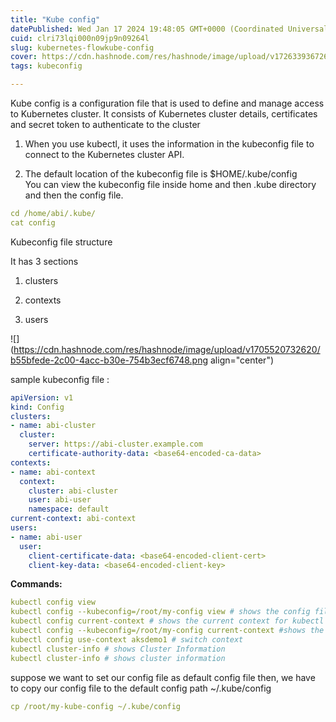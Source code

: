 ```yaml
---
title: "Kube config"
datePublished: Wed Jan 17 2024 19:48:05 GMT+0000 (Coordinated Universal Time)
cuid: clri73lqi000n09jp9n09264l
slug: kubernetes-flowkube-config
cover: https://cdn.hashnode.com/res/hashnode/image/upload/v1726339367260/84337d04-d672-46e4-a3e4-2ae15554c9b1.png
tags: kubeconfig

---
```


Kube config is a configuration file that is used to define and manage access to Kubernetes cluster. It consists of Kubernetes cluster details, certificates and secret token to authenticate to the cluster

1. When you use kubectl, it uses the information in the kubeconfig file to connect to the Kubernetes cluster API.
    
2. The default location of the kubeconfig file is $HOME/.kube/config  
    You can view the kubeconfig file inside home and then .kube directory and then the config file.
    

```yaml
cd /home/abi/.kube/
cat config
```

Kubeconfig file structure

It has 3 sections

1. clusters
    
2. contexts
    
3. users
    

![](https://cdn.hashnode.com/res/hashnode/image/upload/v1705520732620/b55bfede-2c00-4acc-b30e-754b3ecf6748.png align="center")

sample kubeconfig file :

```yaml
apiVersion: v1
kind: Config
clusters:
- name: abi-cluster
  cluster:
    server: https://abi-cluster.example.com
    certificate-authority-data: <base64-encoded-ca-data>
contexts:
- name: abi-context
  context:
    cluster: abi-cluster
    user: abi-user
    namespace: default
current-context: abi-context
users:
- name: abi-user
  user:
    client-certificate-data: <base64-encoded-client-cert>
    client-key-data: <base64-encoded-client-key>
```

**Commands:**

```yaml
kubectl config view
kubectl config --kubeconfig=/root/my-config view # shows the config file present in the /root path 
kubectl config current-context # shows the current context for kubectl
kubectl config --kubeconfig=/root/my-config current-context #shows the current context for config file present in the /root path
kubectl config use-context aksdemo1 # switch context
kubectl cluster-info # shows Cluster Information
kubectl cluster-info # shows cluster information
```

suppose we want to set our config file as default config file then, we have to copy our config file to the default config path ~/.kube/config

```yaml
cp /root/my-kube-config ~/.kube/config
```